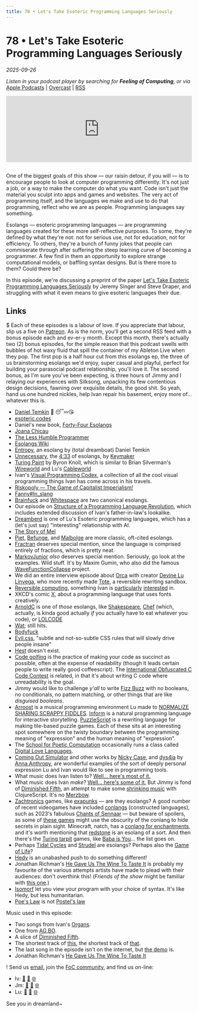 ```yaml
---
title: 78 • Let's Take Esoteric Programming Languages Seriously
---
```


# 78 • Let's Take Esoteric Programming Languages Seriously

_2025-09-26_

_Listen in your podcast player by searching for **Feeling of Computing**, or via_ [Apple Podcasts](https://podcasts.apple.com/podcast/feeling-of-computing/id1265527976) \| [Overcast](https://overcast.fm/itunes1265527976) \| [RSS](https://omny.fm/shows/feeling-of-computing/playlists/podcast.rss)

<iframe src="https://omny.fm/shows/feeling-of-computing/lets-take-esoteric/embed" width="100%" height="180" frameborder="0" style="margin-bottom: 1em"></iframe>

One of the biggest goals of this show — our raisin detour, if you will — is to encourage people to look at computer programming differently. It's not just a job, or a way to make the computer do what you want. Code isn't just the material you sculpt into apps and games and websites. The very act of programming itself, and the languages we make and use to do that programming, reflect who we are as people. Programming languages say something.

Esolangs — esoteric programming languages — are programming languages created for these more self-reflective purposes. To some, they're defined by what they're not: not for serious use, not for education, not for efficiency. To others, they're a bunch of funny jokes that people can commiserate through after suffering the steep learning curve of becoming a programmer. A few find in them an opportunity to explore strange computational models, or baffling syntax designs. But is there more to them? Could there be?

In this episode, we're discussing a preprint of the paper [Let's Take Esoteric Programming Languages Seriously](https://arxiv.org/abs/2505.15327v1) by Jeremy Singer and Steve Draper, and struggling with what it even means to give esoteric languages their due.

## Links

$ Each of these episodes is a labour of love. If you appreciate that labour, slip us a five on [Patreon](https://feelingoff.com). As is the norm, you'll get a second RSS feed with a bonus episode each and ev-er-y month. Except this month, there's actually two (2) bonus episodes, for the simple reason that this podcast swells with bubbles of hot waxy fluid that spill the container of my Ableton Live when they pop. The first pop is a half hour cut from this esolangs ep, the three of us brainstorming esolangs we'd enjoy, super casual and playful, perfect for building your parasocial podcast relationship, you'll love it. The second bonus, as I'm sure you've been expecting, is three hours of Jimmy and I relaying our experiences with Silksong, unpacking its few contentious design decisions, fawning over exquisite details, the good shit. So yeah, hand us one hundred nickles, help Ivan repair his basement, enjoy more of… whatever this is.

- [Daniel Temkin](https://danieltemkin.com) 🛌 😴💤😘
- [esoteric.codes](https://esoteric.codes)
- Daniel's new book, [Forty-Four Esolangs](https://mitpress.mit.edu/9780262553087/forty-four-esolangs/)
- [Joana Chicau](https://joanachicau.com)
- [The Less Humble Programmer](https://dhq.digitalhumanities.org/vol/17/2/000698/000698.html)
- [Esolangs Wiki](https://esolangs.org/wiki/Main_Page)
- [Entropy](https://esolangs.org/wiki/Entropy), an esolang by (total dreamboat) Daniel Temkin
- [Unnecessary](https://esolangs.org/wiki/Unnecessary), the [4:33](https://en.wikipedia.org/wiki/4:33) of esolangs, by [Keymaker](http://yiap.nfshost.com)
- [Turing Paint](https://byronknoll.com/turing.html) by Byron Knoll, which is similar to Brian Silverman's [Wireworld](https://en.wikipedia.org/wiki/Wireworld) and Lu's [Cableworld](https://youtu.be/WMJ1H3Ai-qs?t=466)
- Ivan's [Visual Programming Codex](http://ivanish.ca/codex), a collection of all the cool visual programming things Ivan has come across in his travels.
- [Riskopoly — The Game of Capitalist Imperialism!](https://www.gilwood.org/riskopoly.htm)
- [Fanny#In_slang](https://en.wikipedia.org/wiki/Fanny#In_slang)
- [Brainfuck](https://esolangs.org/wiki/Brainfuck) and [Whitespace](https://esolangs.org/wiki/Whitespace) are two canonical esolangs.
- Our episode on [Structure of a Programming Language Revolution](https://feelingof.com/episodes/058/), which includes extended discussion of Ivan's father-in-law's lookalike.
- [Dreamberd](https://github.com/TodePond/GulfOfMexico) is one of Lu's Esoteric programming languages, which has a (let's just say) "interesting" relationship with AI.
- [The Story of Mel](https://en.wikipedia.org/wiki/The_Story_of_Mel)
- [Piet](https://esolangs.org/wiki/Piet), [Befunge](https://esolangs.org/wiki/Befunge), and [Malbolge](https://esolangs.org/wiki/Malbolge) are more classic, oft-cited esolangs.
- [Fractran](https://esolangs.org/wiki/Fractran) deserves special mention, since the language is comprised entirely of fractions, which is pretty neat.
- [MarkovJunior](https://github.com/mxgmn/MarkovJunior) _also_ deserves special mention. Seriously, go look at the examples. Wild stuff. It's by Maxim Gumin, who also did the famous [WaveFunctionCollapse](https://github.com/mxgmn/WaveFunctionCollapse) project.
- We did an entire interview episode about [Orca](https://feelingof.com/episodes/045/) with creator [Devine Lu Linvega](https://xxiivv.com), who more recently made [Tote](https://wiki.xxiivv.com/site/tote.html), a reversible rewriting sandbox.
- [Reversible computing](https://en.wikipedia.org/wiki/Reversible_computing), something Ivan is [particularly](https://mastodon.social/@spiralganglion/112282956696254310) [interested](https://mastodon.social/@spiralganglion/112284014138207711) in.
- XKCD's comic [X](https://xkcd.com/2309/), about a programming language that uses fonts creatively.
- [ArnoldC](https://esolangs.org/wiki/ArnoldC) is one of _those_ esolangs, like [Shakespeare](https://esolangs.org/wiki/Shakespeare), [Chef](https://esolangs.org/wiki/Chef) (which, actually, is kinda good actually _if_ you actually have to eat whatever you code), or [LOLCODE](https://esolangs.org/wiki/LOLCODE)
- [Wat](https://www.destroyallsoftware.com/talks/wat); still hits.
- [Bodyfuck](https://esoteric.codes/blog/bodyfuck-gestural-code)
- [Evil.css](https://github.com/tlrobinson/evil.css/), "subtle and not-so-subtle CSS rules that will slowly drive people insane"
- [Hest](https://ivanish.ca/hest/) doesn't exist.
- [Code golfing](https://en.wikipedia.org/wiki/Code_golf) is the practice of making your code as succinct as possible, often at the expense of readability (though it leads certain people to write really good coffeescript). The [International Obfuscated C Code Contest](https://en.wikipedia.org/wiki/International_Obfuscated_C_Code_Contest) is related, in that it's about writing C code where *un*readability is the goal.
- Jimmy would like to challenge _y'all_ to write [Fizz Buzz](https://en.wikipedia.org/wiki/Fizz_buzz) with no booleans, no conditionals, no pattern matching, or other things that are like _disguised booleans_.
- [Arroost](https://arroost.com) is a musical programming environment Lu made to [NORMALIZE SHARING SCRAPPY FIDDLES](https://www.todepond.com/explore/arroost/). [Inform](https://ganelson.github.io/inform-website/) is a natural programming language for interactive storytelling. [PuzzleScript](https://www.puzzlescript.net) is a rewriting language for making tile-based puzzle games. Each of these sits at an interesting spot somewhere on the twisty boundary between the programming meaning of "expression" and the human meaning of "expression".
- The [School for Poetic Computation](https://sfpc.study) occasionally runs a class called [Digital Love Languages](https://sfpc.study/sessions/fall-24/digital-love-languages).
- [Coming Out Simulator](https://ncase.itch.io/coming-out-simulator-2014) and other works by [Nicky Case](https://ncase.me), and [dys4ia](https://w.itch.io/dys4ia) by [Anna Anthropy](https://w.itch.io), are wonderful examples of the sort of deeply personal expression Lu and Ivan would like to see in programming tools.
- What music does Ivan listen to? [Well… here's most of it.](https://www.last.fm/user/sisoft)
- What music does Ivan _make_? [Well… here's some of it.](http://spiralganglion.bandcamp.com) But Jimmy is fond of [Diminished Fifth](https://ivanish.ca/diminished-fifth/), an attempt to make some [shrinking music](https://ivanish.ca/jerk/) with ClojureScript. It's no [Merzbow](https://en.wikipedia.org/wiki/Merzbow).
- [Zachtronics](https://en.wikipedia.org/wiki/Zachtronics) games, like [exapunks](https://feelingof.org/episodes/056) — are they esolangs? A good number of recent videogames have included [conlangs](https://en.wikipedia.org/wiki/Constructed_language) (constructed languages), such as 2023's fabulous [Chants of Sennaar](https://thinkygames.com/games/chants-of-sennaar/) — but beware of spoilers, as some of [these games](https://thinkygames.com/features/how-fictional-languages-are-perfect-for-the-metroidbrainia-formula/) might use the obscurity of the conlang to hide secrets in plain sight. Minecraft, natch, has a [conlang for enchantments](https://apexminecrafthosting.com/minecraft-the-language-of-enchantment/), and it's worth mentioning that [redstone](https://minecraft.wiki/w/Redstone_components) is an esolang of a sort. And then there's the [Turing tarpit](https://en.wikipedia.org/wiki/Turing_tarpit) games, like [Baba is You](https://en.wikipedia.org/wiki/Baba_Is_You)… the list goes on.
- Perhaps [Tidal Cycles](https://tidalcycles.org) and [Strudel](https://strudel.cc) are esolangs? Perhaps also the [Game of Life](https://en.wikipedia.org/wiki/Conway%27s_Game_of_Life)?
- [Hedy](https://www.hedy.org) is an unabashed push to do something different!
- Jonathan Richman's [He Gave Us The Wine To Taste It](https://www.youtube.com/watch?v=fXUsp0TK6JU&t=308s) is probably my favourite of the various attempts artists have made to plead with their audiences: don't overthink this! (_Friends of the show_ might be familiar with [this one](https://ivanish.ca/dont-do-math/).)
- [Isomorf](https://futureofcoding.org/catalog/isomorf.html) let you view your program with your choice of syntax. It's like Hedy, but less humanitarian.
- [Poe's Law](https://en.wikipedia.org/wiki/Poes_law) is not [Postel's law](https://en.wikipedia.org/wiki/Robustness_principle)

Music used in this episode:

- Two songs from Ivan's [Organs](https://ivanish.ca/organs/).
- One from [AG,BO](https://ivanish.ca/above-genus-below-order/).
- A slice of [Diminished Fifth](https://ivanish.ca/diminished-fifth/).
- The shortest track of [this](https://ivanish.ca/this-score-is-butt-ugly/), the shortest track of [that](https://ivanish.ca/alarum-within/).
- The last song in the episode isn't on the internet, but [the demo](https://ivanish.ca/oven-cleaner/) is.
- Jonathan Richman's [He Gave Us The Wine To Taste It](https://www.youtube.com/watch?v=fXUsp0TK6JU&t=308s)

! Send us [email](mailto:hello@feelingof.com?subject=Email%20from%20a%20listener), join the [FoC community](/community), and find us on-line:

- Iv: [🐘](https://mastodon.social/@spiralganglion) [🦋](https://bsky.app/profile/spiralganglion.com) [🌐](https://ivanish.ca)
- Jm: [🐘](https://hachyderm.io/@jimmyhmiller) [🦋](https://bsky.app/profile/jimmyhmiller.bsky.social) [🌐](https://jimmyhmiller.github.io)
- Lu: [🐘](https://mas.to/@todepond) [🦋](https://bsky.app/profile/todepond.com) [🌐](https://www.todepond.com)

See you in dreamland~
